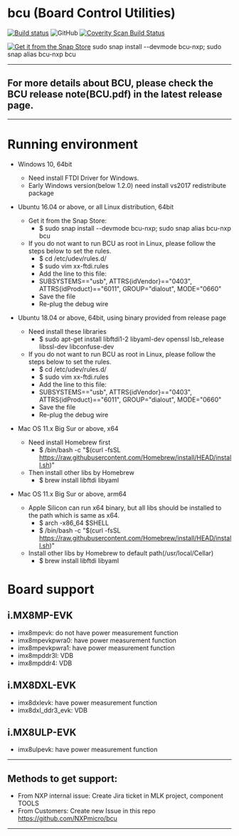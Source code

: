 # bcu (Board Control Utilities)

[![Build status](https://ci.appveyor.com/api/projects/status/github/NXPmicro/bcu?svg=true)](https://ci.appveyor.com/project/nxpfrankli/bcu)
![GitHub](https://img.shields.io/github/license/NXPmicro/bcu.svg)
[![Coverity Scan Build Status](https://scan.coverity.com/projects/18825/badge.svg)](https://scan.coverity.com/projects/nxpmicro-bcu)

[![Get it from the Snap Store](https://snapcraft.io/static/images/badges/en/snap-store-white.svg)](https://snapcraft.io/bcu-nxp)
sudo snap install --devmode bcu-nxp; sudo snap alias bcu-nxp bcu

_______________________________________________________________________________________________________
## **For more details about BCU, please check the BCU release note(BCU.pdf) in the latest release page.**
_______________________________________________________________________________________________________

# **Running environment**

 - Windows 10, 64bit
    - Need install FTDI Driver for Windows.
    - Early Windows version(below 1.2.0) need install vs2017 redistribute package

 - Ubuntu 16.04 or above, or all Linux distribution, 64bit
    - Get it from the Snap Store:
      - $ sudo snap install --devmode bcu-nxp; sudo snap alias bcu-nxp bcu
    - If you do not want to run BCU as root in Linux, please follow the steps below to set the rules.
      - $ cd /etc/udev/rules.d/
      - $ sudo vim xx-ftdi.rules
      - Add the line to this file: 
      - SUBSYSTEMS=="usb", ATTRS{idVendor}=="0403", ATTRS{idProduct}=="6011", GROUP="dialout", MODE="0660"
      - Save the file
      - Re-plug the debug wire

 - Ubuntu 18.04 or above, 64bit, using binary provided from release page
    - Need install these libraries
      - $ sudo apt-get install libftdi1-2 libyaml-dev openssl lsb_release libssl-dev libconfuse-dev
    - If you do not want to run BCU as root in Linux, please follow the steps below to set the rules.
      - $ cd /etc/udev/rules.d/
      - $ sudo vim xx-ftdi.rules
      - Add the line to this file: 
      - SUBSYSTEMS=="usb", ATTRS{idVendor}=="0403", ATTRS{idProduct}=="6011", GROUP="dialout", MODE="0660"
      - Save the file
      - Re-plug the debug wire

 - Mac OS 11.x Big Sur or above, x64
    - Need install Homebrew first
      - $ /bin/bash -c "$(curl -fsSL https://raw.githubusercontent.com/Homebrew/install/HEAD/install.sh)"
    - Then install other libs by Homebrew
      - $ brew install libftdi libyaml
 - Mac OS 11.x Big Sur or above, arm64
    - Apple Silicon can run x64 binary, but all libs should be installed to the path which is same as x64.
      - $ arch -x86_64 $SHELL
      - $ /bin/bash -c "$(curl -fsSL https://raw.githubusercontent.com/Homebrew/install/HEAD/install.sh)"
    - Install other libs by Homebrew to default path(/usr/local/Cellar)
      - $ brew install libftdi libyaml

# **Board support**

## i.MX8MP-EVK

- imx8mpevk: do not have power measurement function
- imx8mpevkpwra0: have power measurement function
- imx8mpevkpwra1: have power measurement function
- imx8mpddr3l: VDB
- imx8mpddr4: VDB

## i.MX8DXL-EVK

- imx8dxlevk: have power measurement function
- imx8dxl_ddr3_evk: VDB

## i.MX8ULP-EVK

- imx8ulpevk: have power measurement function

_______________________________________________________________________________________________________

## Methods to get support:

 - From NXP internal issue: Create Jira ticket in MLK project, component TOOLS
 - From Customers: Create new Issue in this repo https://github.com/NXPmicro/bcu


_______________________________________________________________________________________________________

